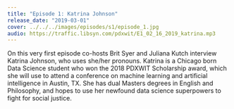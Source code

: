 ```yaml
---
title: "Episode 1: Katrina Johnson"
release_date: "2019-03-01"
cover: ../../../images/episodes/s1/episode_1.jpg
audio: https://traffic.libsyn.com/pdxwit/E1_02_16_2019_katrina.mp3
---
```

On this very first episode co-hosts Brit Syer and Juliana Kutch interview Katrina Johnson, who uses she/her pronouns.  Katrina is a Chicago born Data Science student who won the 2018 PDXWIT Scholarship award, which she will use to attend a conference on machine learning and artificial intelligence in Austin, TX. She has dual Masters degrees in English and Philosophy, and hopes to use her newfound data science superpowers to fight for social justice.
